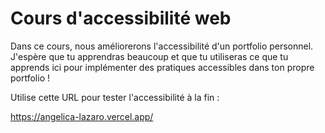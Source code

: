 # Cours d'accessibilité web


Dans ce cours, nous améliorerons l'accessibilité d'un portfolio personnel. J'espère que tu apprendras beaucoup et que tu utiliseras ce que tu apprends ici pour implémenter des pratiques accessibles dans ton propre portfolio !


Utilise cette URL pour tester l'accessibilité à la fin :

https://angelica-lazaro.vercel.app/ 

